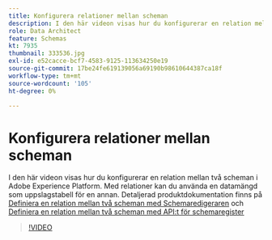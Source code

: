 ```yaml
---
title: Konfigurera relationer mellan scheman
description: I den här videon visas hur du konfigurerar en relation mellan två scheman i Adobe Experience Platform. Med relationer kan du använda en datamängd som uppslagstabell för en annan.
role: Data Architect
feature: Schemas
kt: 7935
thumbnail: 333536.jpg
exl-id: e52cacce-bcf7-4583-9125-113634250e19
source-git-commit: 17be24fe619139056a69190b98610644387ca18f
workflow-type: tm+mt
source-wordcount: '105'
ht-degree: 0%

---
```


# Konfigurera relationer mellan scheman

I den här videon visas hur du konfigurerar en relation mellan två scheman i Adobe Experience Platform. Med relationer kan du använda en datamängd som uppslagstabell för en annan. Detaljerad produktdokumentation finns på [Definiera en relation mellan två scheman med Schemaredigeraren](https://experienceleague.adobe.com/docs/experience-platform/xdm/tutorials/relationship-ui.html) och [Definiera en relation mellan två scheman med API:t för schemaregister](https://experienceleague.adobe.com/docs/experience-platform/xdm/tutorials/relationship-api.html)

>[!VIDEO](https://video.tv.adobe.com/v/333536?quality=12&learn=on)

